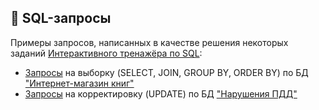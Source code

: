 ## :receipt: SQL-запросы

Примеры запросов, написанных в качестве решения некоторых заданий [Интерактивного тренажёра по SQL](https://stepik.org/course/63054):

- [Запросы](/sql_queries/queries/selects.sql) на выборку (SELECT, JOIN, GROUP BY, ORDER BY) по БД ["Интернет-магазин книг"](/sql_queries/queries/db_book_shop.sql)
- [Запросы](/sql_queries/queries/updates.sql) на корректировку (UPDATE) по БД ["Нарушения ПДД"](/sql_queries/queries/db_violations.sql)
